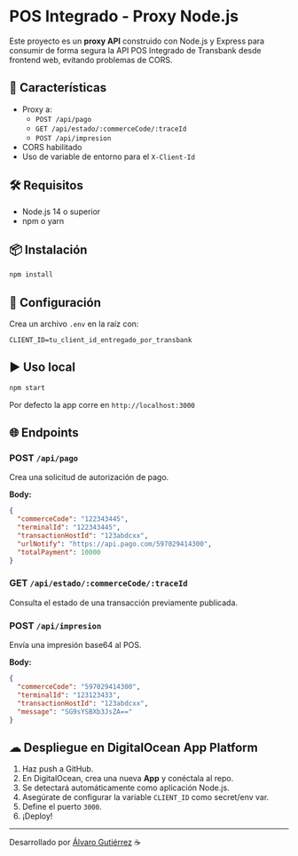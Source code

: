 # POS Integrado - Proxy Node.js

Este proyecto es un **proxy API** construido con Node.js y Express para consumir de forma segura la API POS Integrado de Transbank desde frontend web, evitando problemas de CORS.

## 🚀 Características

- Proxy a:
  - `POST /api/pago`
  - `GET /api/estado/:commerceCode/:traceId`
  - `POST /api/impresion`
- CORS habilitado
- Uso de variable de entorno para el `X-Client-Id`

## 🛠 Requisitos

- Node.js 14 o superior
- npm o yarn

## 📦 Instalación

```bash
npm install
```

## 🔐 Configuración

Crea un archivo `.env` en la raíz con:

```
CLIENT_ID=tu_client_id_entregado_por_transbank
```

## ▶ Uso local

```bash
npm start
```

Por defecto la app corre en `http://localhost:3000`

## 🌐 Endpoints

### POST `/api/pago`
Crea una solicitud de autorización de pago.

**Body:**
```json
{
  "commerceCode": "122343445",
  "terminalId": "122343445",
  "transactionHostId": "123abdcxx",
  "urlNotify": "https://api.pago.com/597029414300",
  "totalPayment": 10000
}
```

### GET `/api/estado/:commerceCode/:traceId`
Consulta el estado de una transacción previamente publicada.

### POST `/api/impresion`
Envía una impresión base64 al POS.

**Body:**
```json
{
  "commerceCode": "597029414300",
  "terminalId": "123123433",
  "transactionHostId": "123abdcxx",
  "message": "SG9sYSBXb3JsZA=="
}
```

## ☁ Despliegue en DigitalOcean App Platform

1. Haz push a GitHub.
2. En DigitalOcean, crea una nueva **App** y conéctala al repo.
3. Se detectará automáticamente como aplicación Node.js.
4. Asegúrate de configurar la variable `CLIENT_ID` como secret/env var.
5. Define el puerto `3000`.
6. ¡Deploy!

---

Desarrollado por [Álvaro Gutiérrez](https://github.com/alvgutierr) ☕
